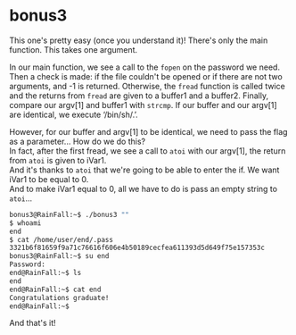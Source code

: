 # bonus3

This one's pretty easy (once you understand it)!
There's only the main function. This takes one argument. 

In our main function, we see a call to the `fopen` on the password we need. 
Then a check is made: if the file couldn't be opened or if there are not two arguments, and -1 is returned. 
Otherwise, the `fread` function is called twice and the returns from `fread` are given to a buffer1 and a buffer2. 
Finally, compare our argv[1] and buffer1 with `strcmp`. If our buffer and our argv[1] are identical, we execute ‘/bin/sh/.’. 

However, for our buffer and argv[1] to be identical, we need to pass the flag as a parameter... How do we do this?  
In fact, after the first fread, we see a call to `atoi` with our argv[1], the return from `atoi` is given to iVar1.  
And it's thanks to `atoi` that we're going to be able to enter the if. We want iVar1 to be equal to 0.   
And to make iVar1 equal to 0, all we have to do is pass an empty string to `atoi`...  

```bash
bonus3@RainFall:~$ ./bonus3 ""
$ whoami
end
$ cat /home/user/end/.pass
3321b6f81659f9a71c76616f606e4b50189cecfea611393d5d649f75e157353c
bonus3@RainFall:~$ su end
Password: 
end@RainFall:~$ ls
end
end@RainFall:~$ cat end 
Congratulations graduate!
end@RainFall:~$ 
```

And that's it!
